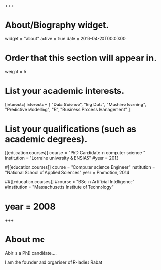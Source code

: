 +++
# About/Biography widget.
widget = "about"
active = true
date = 2016-04-20T00:00:00

# Order that this section will appear in.
weight = 5

# List your academic interests.
[interests]
  interests = [
    "Data Science", 
    "Big Data", 
    "Machine learning", 
    "Predictive Modelling", 
    "R", 
    "Business Process Management"
  ]

# List your qualifications (such as academic degrees).
[[education.courses]]
  course = "PhD Candidate in computer science "
  institution = "Lorraine university & ENSIAS"
  #year = 2012

#[[education.courses]]
  course = "Computer science Engineer"
  institution = "National School of Applied Sciences"
  year = Promotion, 2014

##[[education.courses]]
  #course = "BSc in Artificial Intelligence"
  #institution = "Massachusetts Institute of Technology"
 # year = 2008
 
+++

# About me

Abir is a PhD candidate,...

I am the founder and organiser of R-ladies Rabat
